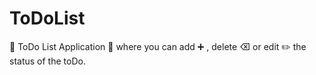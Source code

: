 # ToDoList
📝 ToDo List Application 📲 where you can add ➕ , delete ⌫ or edit ✏️ the status of the toDo.
